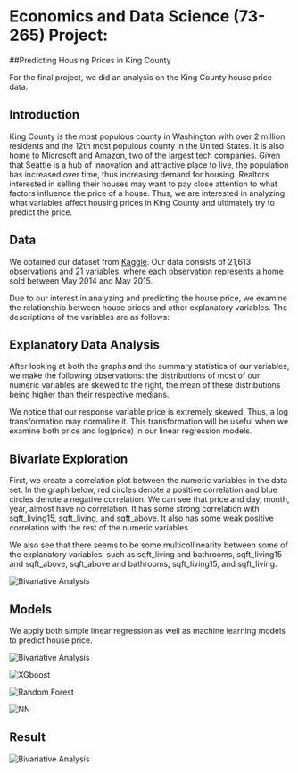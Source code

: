 # Economics and Data Science (73-265) Project:
##Predicting Housing Prices in King County

For the final project, we did an analysis on the King County house price data.

## Introduction
King County is the most populous county in Washington with over 2 million
residents and the 12th most populous county in the United States. It is also
home to Microsoft and Amazon, two of the largest tech companies. Given that
Seattle is a hub of innovation and attractive place to live, the population has increased over time, thus increasing demand for housing. Realtors interested in selling their houses may want to pay close attention to what factors influence
the price of a house. Thus, we are interested in analyzing what variables affect housing prices in King County and ultimately try to predict the price.

## Data
We obtained our dataset from [Kaggle](https://www.kaggle.com/harlfoxem/housesalesprediction). Our data consists of 21,613 observations
and 21 variables, where each observation represents a home sold between May 2014
and May 2015.

Due to our interest in analyzing and predicting the house price, we examine the relationship between house prices and other explanatory variables. The
descriptions of the variables are as follows:

## Explanatory Data Analysis
After looking at both the graphs and the summary statistics of our variables, we make the following observations: the distributions of most of our numeric variables are skewed to the right, the mean of these distributions being higher than their respective medians.

We notice that our response variable price is extremely skewed. Thus, a log transformation may normalize it. This transformation will be useful when we examine both price and log(price) in our linear regression models.

## Bivariate Exploration
First, we create a correlation plot between the numeric variables in the data set. In the graph below, red circles denote a positive correlation and blue circles denote a negative correlation. We can see that price and day, month, year, almost have no correlation. It has some strong correlation with sqft_living15, sqft_living, and sqft_above. It also has some weak positive correlation with the rest of the numeric variables.

We also see that there seems to be some multicollinearity between some of the explanatory variables, such as sqft_living and bathrooms, sqft_living15 and sqft_above,  sqft_above and bathrooms, sqft_living15, and sqft_living.

![Bivariative Analysis](https://github.com/AkazaAkane/Economics_and_Data_Science_Final_Project/tree/master/picture/picture2.png)

## Models

We apply both simple linear regression as well as machine learning models to predict house price.

![Bivariative Analysis](https://github.com/AkazaAkane/Economics_and_Data_Science_Final_Project/tree/master/picture/picture2.png)

![XGboost](https://github.com/AkazaAkane/Economics_and_Data_Science_Final_Project/tree/master/picture/picture3.png)

![Random Forest](https://github.com/AkazaAkane/Economics_and_Data_Science_Final_Project/tree/master/picture/picture4.png)

![NN](https://github.com/AkazaAkane/Economics_and_Data_Science_Final_Project/tree/master/picture/picture1.png)


## Result
![Bivariative Analysis](https://github.com/AkazaAkane/Economics_and_Data_Science_Final_Project/tree/master/picture/result.png)
